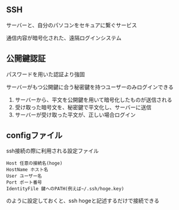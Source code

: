## SSH
サーバーと、自分のパソコンをセキュアに繋ぐサービス

通信内容が暗号化された、遠隔ログインシステム

## 公開鍵認証
パスワードを用いた認証より強固

サーバーがもつ公開鍵に合う秘密鍵を持つユーザーのみログインできる

1. サーバーから、平文を公開鍵を用いて暗号化したものが送信される
2. 受け取った暗号文を、秘密鍵で平文化し、サーバーに送信
3. サーバーが受け取った平文が、正しい場合ログイン

## configファイル
ssh接続の際に利用される設定ファイル

```
Host 任意の接続名(hoge)
HostName ホスト名
User ユーザー名
Port ポート番号
IdentityFile 鍵へのPATH(例えば~/.ssh/hoge.key)
```

のように設定しておくと、ssh hogeと記述するだけで接続できる
